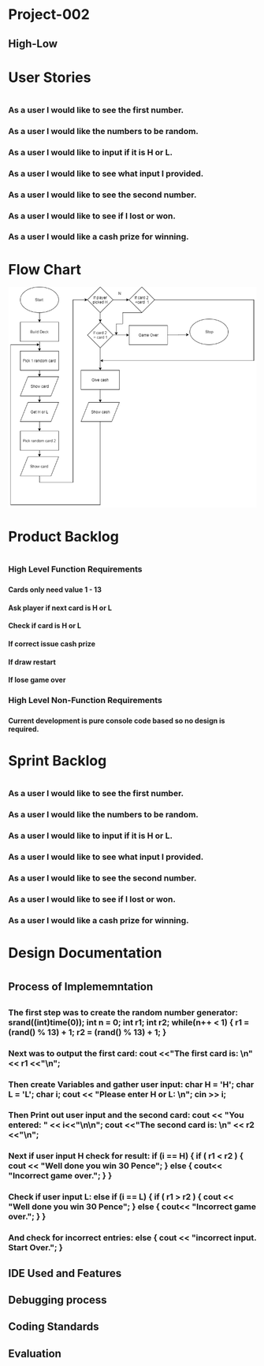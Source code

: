 # Project-002

## High-Low

<h1> User Stories <h1>
    <h3> As a user I would like to see the first number. <h3>
    <h3> As a user I would like the numbers to be random. <h3>
    <h3> As a user I would like to input if it is H or L. <h3>
    <h3> As a user I would like to see what input I provided. <h3>
    <h3> As a user I would like to see the second number. <h3>
    <h3> As a user I would like to see if I lost or won. <h3>
    <h3> As a user I would like a cash prize for winning. <h3>
    
# Flow Chart 
![FlowChart](https://github.com/Oliver-Slape/Project-002/blob/master/Flowchart.png)

<h1> Product Backlog <h1>
    <h3> High Level Function Requirements <h3>
        <h4> Cards only need value 1 - 13 <h4>
        <h4> Ask player if next card is H or L <h4>
        <h4> Check if card is H or L <h4>
        <h4> If correct issue cash prize <h4>
        <h4> If draw restart <h4>
        <h4> If lose game over<h4>
    <h3> High Level Non-Function Requirements <h3>
        <h4> Current development is pure console code based so no design is required. <h4>

<h1> Sprint Backlog <h1>
    <h3> As a user I would like to see the first number. <h3>
    <h3> As a user I would like the numbers to be random. <h3>
    <h3> As a user I would like to input if it is H or L. <h3>
    <h3> As a user I would like to see what input I provided. <h3>
    <h3> As a user I would like to see the second number. <h3>
    <h3> As a user I would like to see if I lost or won. <h3>
    <h3> As a user I would like a cash prize for winning. <h3>
    
<h1> Design Documentation <h1>
  <h2> Process of Implememntation <h2>
    <h3> The first step was to create the random number generator: 
    srand((int)time(0));
    int n = 0;	
    int r1;
    int r2;
    while(n++ < 1) {
	    r1 = (rand() % 13) + 1;
	    r2 = (rand() % 13) + 1;
    }
    <h3>
    <h3> Next was to output the first card: cout <<"The first card is: \n"  << r1 <<"\n"; <h3>
    <h3> Then create Variables and gather user input: 
     char H = 'H';
     char L = 'L';
     char i;
	 cout << "Please enter H or L: \n";
     cin >> i;
      <h3>
      <h3> Then Print out user input and the second card: 
      cout << "You entered: " << i<<"\n\n";
	  cout <<"The second card is: \n" << r2 <<"\n";
      <h3>
      <h3> Next if user input H check for result:
      if (i == H) {
      if ( r1 < r2 ) {
        cout << "Well done you win 30 Pence";
      }
      else {
        cout<< "Incorrect game over.";
      }
    }
      <h3> 
      <h3> Check if user input L:  
      else if (i == L) {
      if ( r1 > r2 ) {
        cout << "Well done you win 30 Pence";
      }
      else {
        cout<< "Incorrect game over.";
      }
    }
    <h3>
    <h3> And check for incorrect entries:  
    else {
      cout << "incorrect input. Start Over.";
    }
    <h3>
  <h2> IDE Used and Features <h2>
    <h3> <h3>
  <h2> Debugging process <h2>
    <h3> <h3>
  <h2> Coding Standards <h2>
    <h3> <h3>
  <h2> Evaluation <h2>
    <h3> <h3>
    
